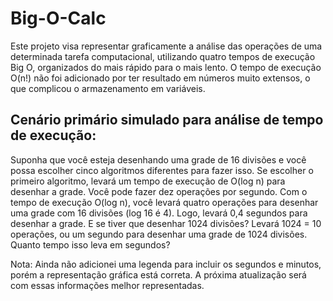 # Big-O-Calc
Este projeto visa representar graficamente a análise das operações de uma determinada tarefa computacional, utilizando quatro tempos de execução Big O, organizados do mais rápido para o mais lento. O tempo de execução O(n!) não foi adicionado por ter resultado em números muito extensos, o que complicou o armazenamento em variáveis.

## Cenário primário simulado para análise de tempo de execução: 

Suponha que você esteja desenhando uma grade de 16 divisões e você possa escolher cinco algoritmos diferentes para fazer isso. Se escolher o primeiro algoritmo, levará um tempo de execução de O(log n) para desenhar a grade. Você pode fazer dez operações por segundo. Com o tempo de execução O(log n), você levará quatro operações para desenhar uma grade com 16 divisões (log 16 é 4). Logo, levará 0,4 segundos para desenhar a grade. E se tiver que desenhar 1024 divisões? Levará 1024 = 10 operações, ou um segundo para desenhar uma grade de 1024 divisões. Quanto tempo isso leva em segundos?

Nota: Ainda não adicionei uma legenda para incluir os segundos e minutos, porém a representação gráfica está correta. A próxima atualização será com essas informações melhor representadas.
